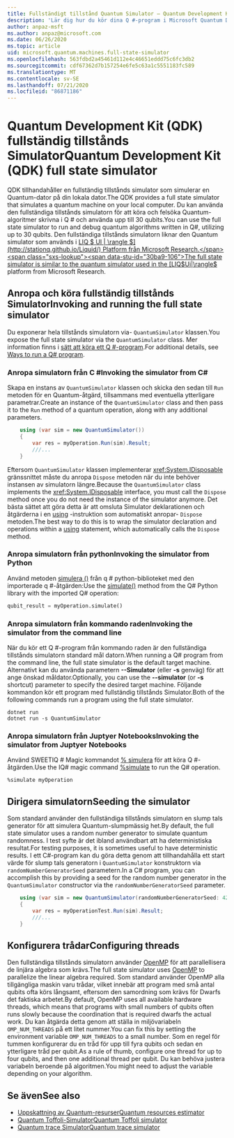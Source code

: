```yaml
---
title: Fullständigt tillstånd Quantum Simulator – Quantum Development Kit
description: 'Lär dig hur du kör dina Q #-program i Microsoft Quantum Development Kit fullständig tillstånds Simulator.'
author: anpaz-msft
ms.author: anpaz@microsoft.com
ms.date: 06/26/2020
ms.topic: article
uid: microsoft.quantum.machines.full-state-simulator
ms.openlocfilehash: 563fdbd2a45461d112e4c46651eddd75c6fc3db2
ms.sourcegitcommit: cdf67362d7b157254e6fe5c63a1c5551183fc589
ms.translationtype: MT
ms.contentlocale: sv-SE
ms.lasthandoff: 07/21/2020
ms.locfileid: "86871186"
---
```

# <a name="quantum-development-kit-qdk-full-state-simulator"></a><span data-ttu-id="30ba9-103">Quantum Development Kit (QDK) fullständig tillstånds Simulator</span><span class="sxs-lookup"><span data-stu-id="30ba9-103">Quantum Development Kit (QDK) full state simulator</span></span>

<span data-ttu-id="30ba9-104">QDK tillhandahåller en fullständig tillstånds simulator som simulerar en Quantum-dator på din lokala dator.</span><span class="sxs-lookup"><span data-stu-id="30ba9-104">The QDK provides a full state simulator that simulates a quantum machine on your local computer.</span></span> <span data-ttu-id="30ba9-105">Du kan använda den fullständiga tillstånds simulatorn för att köra och felsöka Quantum-algoritmer skrivna i Q # och använda upp till 30 qubits.</span><span class="sxs-lookup"><span data-stu-id="30ba9-105">You can use the full state simulator to run and debug quantum algorithms written in Q#, utilizing up to 30 qubits.</span></span> <span data-ttu-id="30ba9-106">Den fullständiga tillstånds simulatorn liknar den Quantum simulator som används i [LIQ $ UI | \rangle $](http://stationq.github.io/Liquid/) Platform från Microsoft Research.</span><span class="sxs-lookup"><span data-stu-id="30ba9-106">The full state simulator is similar to the quantum simulator used in the  [LIQ$Ui|\rangle$](http://stationq.github.io/Liquid/) platform from Microsoft Research.</span></span>

## <a name="invoking-and-running-the-full-state-simulator"></a><span data-ttu-id="30ba9-107">Anropa och köra fullständig tillstånds Simulator</span><span class="sxs-lookup"><span data-stu-id="30ba9-107">Invoking and running the full state simulator</span></span>

<span data-ttu-id="30ba9-108">Du exponerar hela tillstånds simulatorn via- `QuantumSimulator` klassen.</span><span class="sxs-lookup"><span data-stu-id="30ba9-108">You expose the full state simulator via the `QuantumSimulator` class.</span></span> <span data-ttu-id="30ba9-109">Mer information finns i [sätt att köra ett Q #-program](xref:microsoft.quantum.guide.host-programs).</span><span class="sxs-lookup"><span data-stu-id="30ba9-109">For additional details, see [Ways to run a Q# program](xref:microsoft.quantum.guide.host-programs).</span></span>

### <a name="invoking-the-simulator-from-c"></a><span data-ttu-id="30ba9-110">Anropa simulatorn från C #</span><span class="sxs-lookup"><span data-stu-id="30ba9-110">Invoking the simulator from C#</span></span>

<span data-ttu-id="30ba9-111">Skapa en instans av `QuantumSimulator` klassen och skicka den sedan till `Run` metoden för en Quantum-åtgärd, tillsammans med eventuella ytterligare parametrar.</span><span class="sxs-lookup"><span data-stu-id="30ba9-111">Create an instance of the `QuantumSimulator` class and then pass it to the `Run` method of a quantum operation, along with any additional parameters.</span></span>
```csharp
    using (var sim = new QuantumSimulator())
    {
        var res = myOperation.Run(sim).Result;
        ///...
    }
```

<span data-ttu-id="30ba9-112">Eftersom `QuantumSimulator` klassen implementerar <xref:System.IDisposable> gränssnittet måste du anropa `Dispose` metoden när du inte behöver instansen av simulatorn längre.</span><span class="sxs-lookup"><span data-stu-id="30ba9-112">Because the `QuantumSimulator` class implements the <xref:System.IDisposable> interface, you must call the `Dispose` method once you do not need the instance of the simulator anymore.</span></span> <span data-ttu-id="30ba9-113">Det bästa sättet att göra detta är att omsluta Simulator deklarationen och åtgärderna i en [using](https://docs.microsoft.com/dotnet/csharp/language-reference/keywords/using-statement) -instruktion som automatiskt anropar- `Dispose` metoden.</span><span class="sxs-lookup"><span data-stu-id="30ba9-113">The best way to do this is to wrap the simulator declaration and operations within a [using](https://docs.microsoft.com/dotnet/csharp/language-reference/keywords/using-statement) statement, which automatically calls the `Dispose` method.</span></span>

### <a name="invoking-the-simulator-from-python"></a><span data-ttu-id="30ba9-114">Anropa simulatorn från python</span><span class="sxs-lookup"><span data-stu-id="30ba9-114">Invoking the simulator from Python</span></span>

<span data-ttu-id="30ba9-115">Använd metoden [simulera ()](https://docs.microsoft.com/python/qsharp/qsharp.loader.qsharpcallable) från q # python-biblioteket med den importerade q #-åtgärden:</span><span class="sxs-lookup"><span data-stu-id="30ba9-115">Use the [simulate()](https://docs.microsoft.com/python/qsharp/qsharp.loader.qsharpcallable) method from the Q# Python library with the imported Q# operation:</span></span>

```python
qubit_result = myOperation.simulate()
```

### <a name="invoking-the-simulator-from-the-command-line"></a><span data-ttu-id="30ba9-116">Anropa simulatorn från kommando raden</span><span class="sxs-lookup"><span data-stu-id="30ba9-116">Invoking the simulator from the command line</span></span>

<span data-ttu-id="30ba9-117">När du kör ett Q #-program från kommando raden är den fullständiga tillstånds simulatorn standard mål datorn.</span><span class="sxs-lookup"><span data-stu-id="30ba9-117">When running a Q# program from the command line, the full state simulator is the default target machine.</span></span> <span data-ttu-id="30ba9-118">Alternativt kan du använda parametern **--Simulator** (eller **-s** genväg) för att ange önskad måldator.</span><span class="sxs-lookup"><span data-stu-id="30ba9-118">Optionally, you can use the **--simulator** (or **-s** shortcut) parameter to specify the desired target machine.</span></span> <span data-ttu-id="30ba9-119">Följande kommandon kör ett program med fullständig tillstånds Simulator.</span><span class="sxs-lookup"><span data-stu-id="30ba9-119">Both of the following commands run a program using the full state simulator.</span></span> 

```dotnetcli
dotnet run
dotnet run -s QuantumSimulator
```

### <a name="invoking-the-simulator-from-juptyer-notebooks"></a><span data-ttu-id="30ba9-120">Anropa simulatorn från Juptyer Notebooks</span><span class="sxs-lookup"><span data-stu-id="30ba9-120">Invoking the simulator from Juptyer Notebooks</span></span>

<span data-ttu-id="30ba9-121">Använd SWEETIQ # Magic kommandot [% simulera](xref:microsoft.quantum.iqsharp.magic-ref.simulate) för att köra Q #-åtgärden.</span><span class="sxs-lookup"><span data-stu-id="30ba9-121">Use the IQ# magic command [%simulate](xref:microsoft.quantum.iqsharp.magic-ref.simulate) to run the Q# operation.</span></span>

```
%simulate myOperation
```
## <a name="seeding-the-simulator"></a><span data-ttu-id="30ba9-122">Dirigera simulatorn</span><span class="sxs-lookup"><span data-stu-id="30ba9-122">Seeding the simulator</span></span>

<span data-ttu-id="30ba9-123">Som standard använder den fullständiga tillstånds simulatorn en slump tals generator för att simulera Quantum-slumpmässig het.</span><span class="sxs-lookup"><span data-stu-id="30ba9-123">By default, the full state simulator uses a random number generator to simulate quantum randomness.</span></span> <span data-ttu-id="30ba9-124">I test syfte är det ibland användbart att ha deterministiska resultat.</span><span class="sxs-lookup"><span data-stu-id="30ba9-124">For testing purposes, it is sometimes useful to have deterministic results.</span></span> <span data-ttu-id="30ba9-125">I ett C#-program kan du göra detta genom att tillhandahålla ett start värde för slump tals generatorn i `QuantumSimulator` konstruktorn via `randomNumberGeneratorSeed` parametern.</span><span class="sxs-lookup"><span data-stu-id="30ba9-125">In a C# program, you can accomplish this by providing a seed for the random number generator in the `QuantumSimulator` constructor via the `randomNumberGeneratorSeed` parameter.</span></span>

```csharp
    using (var sim = new QuantumSimulator(randomNumberGeneratorSeed: 42))
    {
        var res = myOperationTest.Run(sim).Result;
        ///...
    }
```

## <a name="configuring-threads"></a><span data-ttu-id="30ba9-126">Konfigurera trådar</span><span class="sxs-lookup"><span data-stu-id="30ba9-126">Configuring threads</span></span>

<span data-ttu-id="30ba9-127">Den fullständiga tillstånds simulatorn använder [OpenMP](http://www.openmp.org/) för att parallellisera de linjära algebra som krävs.</span><span class="sxs-lookup"><span data-stu-id="30ba9-127">The full state simulator uses [OpenMP](http://www.openmp.org/) to parallelize the linear algebra required.</span></span> <span data-ttu-id="30ba9-128">Som standard använder OpenMP alla tillgängliga maskin varu trådar, vilket innebär att program med små antal qubits ofta körs långsamt, eftersom den samordning som krävs för Dwarfs det faktiska arbetet.</span><span class="sxs-lookup"><span data-stu-id="30ba9-128">By default, OpenMP uses all available hardware threads, which means that programs with small numbers of qubits often runs slowly because the coordination that is required dwarfs the actual work.</span></span> <span data-ttu-id="30ba9-129">Du kan åtgärda detta genom att ställa in miljövariabeln `OMP_NUM_THREADS` på ett litet nummer.</span><span class="sxs-lookup"><span data-stu-id="30ba9-129">You can fix this by setting the environment variable `OMP_NUM_THREADS` to a small number.</span></span> <span data-ttu-id="30ba9-130">Som en regel för tummen konfigurerar du en tråd för upp till fyra qubits och sedan en ytterligare tråd per qubit.</span><span class="sxs-lookup"><span data-stu-id="30ba9-130">As a rule of thumb, configure one thread for up to four qubits, and then one additional thread per qubit.</span></span> <span data-ttu-id="30ba9-131">Du kan behöva justera variabeln beroende på algoritmen.</span><span class="sxs-lookup"><span data-stu-id="30ba9-131">You might need to adjust the variable depending on your algorithm.</span></span>

## <a name="see-also"></a><span data-ttu-id="30ba9-132">Se även</span><span class="sxs-lookup"><span data-stu-id="30ba9-132">See also</span></span>

- [<span data-ttu-id="30ba9-133">Uppskattning av Quantum-resurser</span><span class="sxs-lookup"><span data-stu-id="30ba9-133">Quantum resources estimator</span></span>](xref:microsoft.quantum.machines.resources-estimator)
- [<span data-ttu-id="30ba9-134">Quantum Toffoli-Simulator</span><span class="sxs-lookup"><span data-stu-id="30ba9-134">Quantum Toffoli simulator</span></span>](xref:microsoft.quantum.machines.toffoli-simulator)
- [<span data-ttu-id="30ba9-135">Quantum trace Simulator</span><span class="sxs-lookup"><span data-stu-id="30ba9-135">Quantum trace simulator</span></span>](xref:microsoft.quantum.machines.qc-trace-simulator.intro)